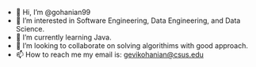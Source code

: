 - 👋 Hi, I’m @gohanian99
- 👀 I’m interested in Software Engineering, Data Engineering, and Data Science. 
- 🌱 I’m currently learning Java. 
- 💞️ I’m looking to collaborate on solving algorithims with good approach. 
- 📫 How to reach me my email is: gevikohanian@csus.edu 

<!---
gohanian99/gohanian99 is a ✨ special ✨ repository because its `README.md` (this file) appears on your GitHub profile.
You can click the Preview link to take a look at your changes.
--->
